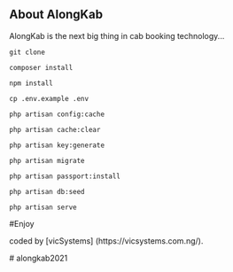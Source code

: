## About AlongKab
<p> AlongKab is the next big thing in cab booking technology...</p>

```
git clone

composer install

npm install

cp .env.example .env

php artisan config:cache

php artisan cache:clear

php artisan key:generate

php artisan migrate

php artisan passport:install

php artisan db:seed

php artisan serve

```

#Enjoy

<p> coded by [vicSystems] (https://vicsystems.com.ng/).  </p># alongkab2021
